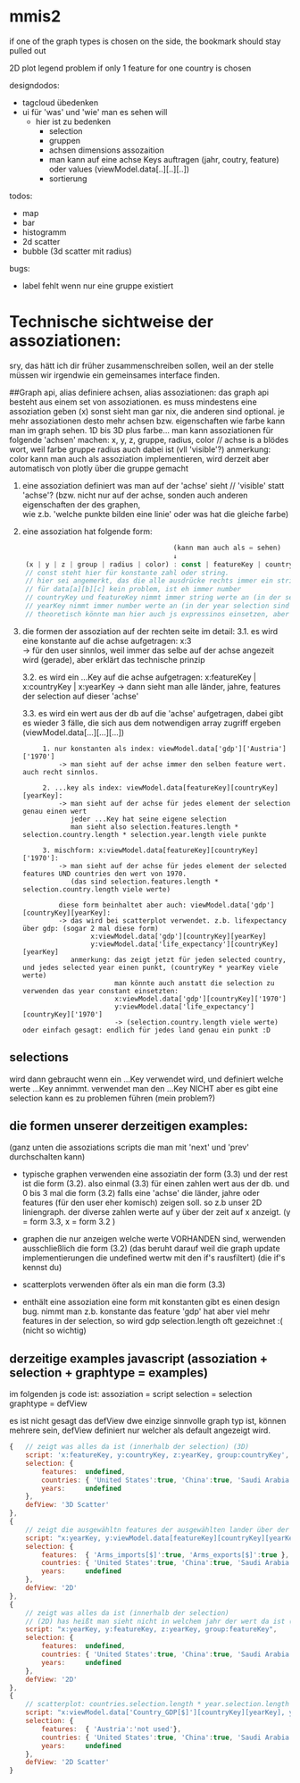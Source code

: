 # mmis2

if one of the graph types is chosen on the side, the bookmark should stay pulled out

2D plot legend problem if only 1 feature for one country is chosen


designdodos:
- tagcloud übedenken
- ui für 'was' und 'wie' man es sehen will
    - hier ist zu bedenken
        - selection
        - gruppen
        - achsen dimensions assozaition
        - man kann auf eine achse Keys auftragen (jahr, coutry, feature) oder values (viewModel.data[..][..][..])
        - sortierung

todos:
- map
- bar
- histogramm
- 2d scatter
- bubble (3d scatter mit radius)


bugs:
- label fehlt wenn nur eine gruppe existiert



# Technische sichtweise der assoziationen:
sry, das hätt ich dir früher zusammenschreiben sollen, weil an der stelle müssen wir
irgendwie ein gemeinsames interface finden.

##Graph api, alias definiere achsen, alias assoziationen:
das graph api besteht aus einem set von assoziationen.
es muss mindestens eine assoziation geben (x) sonst sieht man gar nix, die anderen sind optional.
je mehr assoziationen desto mehr achsen bzw. eigenschaften wie farbe kann man im graph sehen. 1D bis 3D plus farbe...
man kann assoziationen für folgende 'achsen' machen: x, y, z, gruppe, radius, color                 // achse is a blödes wort, weil farbe gruppe radius auch dabei ist (vll 'visible'?)
anmerkung: color kann man auch als assoziation implementieren,
           wird derzeit aber automatisch von plotly über die gruppe gemacht

1. eine assoziation definiert was man auf der 'achse' sieht                                         // 'visible' statt 'achse'?
   (bzw. nicht nur auf der achse, sonden auch anderen eigenschaften der des graphen,               
    wie z.b. 'welche punkte bilden eine linie' oder was hat die gleiche farbe)

2. eine assoziation hat folgende form:  
```javascript
                                         (kann man auch als = sehen)
                                         ↓
    (x | y | z | group | radius | color) : const | featureKey | countryKey | yearKey | data[featureKey|const][countryKey|const][yearKey|const]
    // const steht hier für konstante zahl oder string.
    // hier sei angemerkt, das die alle ausdrücke rechts immer ein string, number, oder Date sein müssen, weil plotly nur diese typen akzeptiert.     
    // für data[a][b][c] kein problem, ist eh immer number    
    // countryKey und featureKey nimmt immer string werte an (in der selection sind immer strings)
    // yearKey nimmt immer number werte an (in der year selection sind immer numbers) (ja, das in ein Date zu konvertieren solten wir noch machen)
    // theoretisch könnte man hier auch js expressinos einsetzen, aber das sollten wir im ui weglassen (zu kompliziert)
```

3. die formen der assoziation auf der rechten seite im detail:
    3.1. es wird eine konstante auf die achse aufgetragen: x:3                                              
            -> für den user sinnlos, weil immer das selbe auf der achse angezeit wird (gerade), aber erklärt das technische prinzip

    3.2. es wird ein ...Key auf die achse aufgetragen: x:featureKey | x:countryKey | x:yearKey
            -> dann sieht man alle länder, jahre, features der selection auf dieser 'achse'

    3.3. es wird ein wert aus der db auf die 'achse' aufgetragen, dabei gibt es wieder 3 fälle,
            die sich aus dem notwendigen array zugriff ergeben (viewModel.data[...][...][...])

            1. nur konstanten als index: viewModel.data['gdp']['Austria']['1970']
                -> man sieht auf der achse immer den selben feature wert. auch recht sinnlos.

            2. ...key als index: viewModel.data[featureKey][countryKey][yearKey]:
                -> man sieht auf der achse für jedes element der selection genau einen wert
                   jeder ...Key hat seine eigene selection
                   man sieht also selection.features.length * selection.country.length * selection.year.length viele punkte

            3. mischform: x:viewModel.data[featureKey][countryKey]['1970']:
                -> man sieht auf der achse für jedes element der selected features UND countries den wert von 1970.
                   (das sind selection.features.length * selection.country.length viele werte)

                diese form beinhaltet aber auch: viewModel.data['gdp'][countryKey][yearKey]:
                -> das wird bei scatterplot verwendet. z.b. lifexpectancy über gdp: (sogar 2 mal diese form)
                        x:viewModel.data['gdp'][countryKey][yearKey]
                        y:viewModel.data['life_expectancy'][countryKey][yearKey]
                   anmerkung: das zeigt jetzt für jeden selected country, und jedes selected year einen punkt, (countryKey * yearKey viele werte)
                              man könnte auch anstatt die selection zu verwenden das year constant einsetzten:
                              x:viewModel.data['gdp'][countryKey]['1970']
                              y:viewModel.data['life_expectancy'][countryKey]['1970']
                              -> (selection.country.length viele werte) oder einfach gesagt: endlich für jedes land genau ein punkt :D

## selections
wird dann gebraucht wenn ein ...Key verwendet wird, und definiert welche werte ...Key annimmt.
verwendet man den ...Key NICHT aber es gibt eine selection kann es zu problemen führen (mein problem?)

## die formen unserer derzeitigen examples:
  (ganz unten die assoziations scripts die man mit 'next' und 'prev' durchschalten kann)

- typische graphen verwenden eine assoziatin der form (3.3) und der rest ist die form (3.2).
  also einmal (3.3) für einen zahlen wert aus der db.
  und 0 bis 3 mal die form (3.2) falls eine 'achse' die länder, jahre oder features (für den user eher komisch) zeigen soll.
  so z.b unser 2D liniengraph. der diverse zahlen werte auf y über der zeit auf x anzeigt. (y = form 3.3, x = form 3.2 )

- graphen die nur anzeigen welche werte VORHANDEN sind, werwenden ausschließlich die form (3.2)
  (das beruht darauf weil die graph update implementierungen die undefined wertw mit den if's rausfiltert) (die if's kennst du)

- scatterplots verwenden öfter als ein man die form (3.3)

- enthält eine assoziation eine form mit konstanten gibt es einen design bug.
  nimmt man z.b. konstante das feature 'gdp' hat aber viel mehr features in der selection,
  so wird gdp selection.length oft gezeichnet :( (nicht so wichtig)

## derzeitige examples javascript (assoziation + selection + graphtype = examples)
im folgenden js code ist:
   assoziation = script
   selection = selection
   graphtype = defView

es ist nicht gesagt das defView dwe einzige sinnvolle graph typ ist,
können mehrere sein, defView definiert nur welcher als default angezeigt wird.

```javascript
{   // zeigt was alles da ist (innerhalb der selection) (3D)
    script: 'x:featureKey, y:countryKey, z:yearKey, group:countryKey',
    selection: {
        features:  undefined,
        countries: { 'United States':true, 'China':true, 'Saudi Arabia':true, Austria:true, Aruba:true },
        years:     undefined
    },
    defView: '3D Scatter'
},
{
    // zeigt die ausgewähltn features der ausgewählten lander über der zeit
    script: "x:yearKey, y:viewModel.data[featureKey][countryKey][yearKey], group:countryKey + '-' + featureKey",
    selection: {
        features:  { 'Arms_imports[$]':true, 'Arms_exports[$]':true },
        countries: { 'United States':true, 'China':true, 'Saudi Arabia':true },
        years:     undefined
    },
    defView: '2D'
},
{
    // zeigt was alles da ist (innerhalb der selection)
    // (2D) has heißt man sieht nicht in welchem jahr der wert da ist (z hat ja immer den gleichen wert, und wir deshalb immer an die selbe stelle gezeichnet)
    script: "x:yearKey, y:featureKey, z:yearKey, group:featureKey",
    selection: {
        features:  undefined,
        countries: { 'United States':true, 'China':true, 'Saudi Arabia':true },
        years:     undefined
    },
    defView: '2D'
},
{
    // scatterplot: countries.selection.length * year.selection.length viele punkte
    script: "x:viewModel.data['Country_GDP[$]'][countryKey][yearKey], y:viewModel.data['Suicides[#]'][countryKey][yearKey], group:countryKey",
    selection: {
        features:  { 'Austria':'not used'},
        countries: { 'United States':true, 'China':true, 'Saudi Arabia':true },
        years:     undefined
    },
    defView: '2D Scatter'
}
```
